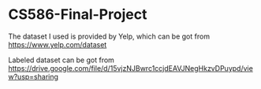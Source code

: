# CS586-Final-Project

The dataset I used is provided by Yelp, which can be got from https://www.yelp.com/dataset

Labeled dataset can be got from https://drive.google.com/file/d/15vjzNJBwrc1ccjdEAVJNegHkzvDPuypd/view?usp=sharing
